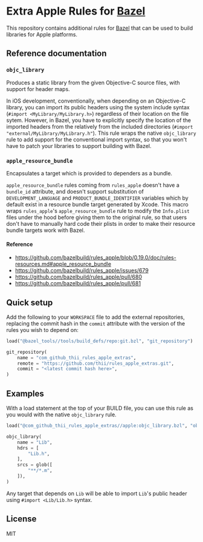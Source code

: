 # Extra Apple Rules for [Bazel](https://bazel.build)

This repository contains additional rules for [Bazel](https://bazel.build) that
can be used to build libraries for Apple platforms.

## Reference documentation

### `objc_library`

Produces a static library from the given Objective-C source files, with support
for header maps.

In iOS development, conventionally, when depending on an Objective-C library,
you can import its public headers using the system include syntax (`#import
<MyLibrary/MyLibrary.h>`) regardless of their location on the file sytem.
However, in Bazel, you have to explicitly specify the location of the imported
headers from the relatively from the included directories (`#import
"external/MyLibrary/MyLibrary.h"`). This rule wraps the native `objc_library`
rule to add support for the conventional import syntax, so that you won't have
to patch your libraries to support building with Bazel.

### `apple_resource_bundle`

Encapsulates a target which is provided to dependers as a bundle.

`apple_resource_bundle` rules coming from `rules_apple` doesn't have a
`bundle_id` attribute, and doesn't support substitution of
`DEVELOPMENT_LANGUAGE` and `PRODUCT_BUNDLE_IDENTIFIER` variables which by
default exist in a resource bundle target generated by Xcode. This macro wraps
`rules_apple`'s `apple_resource_bundle` rule to modify the `Info.plist` files
under the hood before giving them to the original rule, so that users don't have
to manually hard code their plists in order to make their resource bundle
targets work with Bazel.

#### Reference

- https://github.com/bazelbuild/rules_apple/blob/0.19.0/doc/rules-resources.md#apple_resource_bundle
- https://github.com/bazelbuild/rules_apple/issues/679
- https://github.com/bazelbuild/rules_apple/pull/680
- https://github.com/bazelbuild/rules_apple/pull/681

## Quick setup

Add the following to your `WORKSPACE` file to add the external repositories,
replacing the commit hash in the `commit` attribute with the version of the
rules you wish to depend on:

```python
load("@bazel_tools//tools/build_defs/repo:git.bzl", "git_repository")

git_repository(
    name = "com_github_thii_rules_apple_extras",
    remote = "https://github.com/thii/rules_apple_extras.git",
    commit = "<latest commit hash here>",
)
```

## Examples

With a load statement at the top of your BUILD file, you can use this rule as
you would with the native `objc_library` rule.

```python
load("@com_github_thii_rules_apple_extras//apple:objc_library.bzl", "objc_library")

objc_library(
    name = "Lib",
    hdrs = [
        "Lib.h",
    ],
    srcs = glob([
        "**/*.m",
    ]),
)
```

Any target that depends on `Lib` will be able to import `Lib`'s public header
using `#import <Lib/Lib.h>` syntax.

## License

MIT
